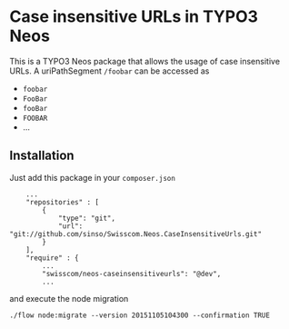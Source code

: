 # Case insensitive URLs in TYPO3 Neos

This is a TYPO3 Neos package that allows the usage of case insensitive URLs. A uriPathSegment `/foobar` can be accessed as

* `foobar`
* `FooBar`
* `fooBar`
* `FOOBAR`
* ...

## Installation

Just add this package in your `composer.json`
```
	...
	"repositories" : [
		{
			"type": "git",
			"url": "git://github.com/sinso/Swisscom.Neos.CaseInsensitiveUrls.git"
		}
	],
	"require" : {
		...
		"swisscom/neos-caseinsensitiveurls": "@dev",
		...
```
and execute the node migration
```
./flow node:migrate --version 20151105104300 --confirmation TRUE
```